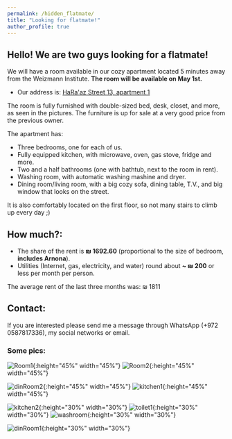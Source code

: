 ```yaml
---
permalink: /hidden_flatmate/
title: "Looking for flatmate!"
author_profile: true
---
```


## Hello! We are two guys looking for a flatmate!

We will have a room available in our cozy apartment located 5 minutes
away from the Weizmann Institute. **The room will be available on May 1st.**

- Our address is: [HaRa'az Street 13, apartment 1](https://goo.gl/maps/MSEeAwBXmPQcwVJu5)

The room is fully furnished with double-sized bed, desk, closet, and more, as seen in the pictures.
The furniture is up for sale at a very good price from the previous owner.

The apartment has:

- Three bedrooms, one for each of us.
- Fully equipped kitchen, with microwave, oven, gas stove, fridge and more.
- Two and a half bathrooms (one with bathtub, next to the room in rent).
- Washing room, with automatic washing mashine and dryer.
- Dining room/living room, with a big cozy sofa, dining table, T.V., and big window that looks on the street.

It is also comfortably located on the first floor, so not many stairs to climb up every day ;)

## How much?:

- The share of the rent is **₪ 1692.60** (proportional to the size of bedroom, **includes Arnona**).
- Utilities (Internet, gas, electricity, and water) round about **~ ₪ 200** or less per month per person. 

The average rent of the last three months was: ₪ 1811

## Contact:

If you are interested please send me a message through WhatsApp (+972 0587817336), my social networks or email.

### Some pics:

![Room1](https://user-images.githubusercontent.com/9357097/111628289-bc8e1780-87f8-11eb-82ce-cd607eaa6e9c.jpeg){:height="45%" width="45%"} ![Room2](https://user-images.githubusercontent.com/9357097/111628366-d2034180-87f8-11eb-92a2-97bde0b2461d.jpeg){:height="45%" width="45%"}

![dinRoom2](https://user-images.githubusercontent.com/9357097/81887392-9ce8eb80-9564-11ea-8eec-e2a310b0f66a.jpg){:height="45%" width="45%"} ![kitchen1](https://user-images.githubusercontent.com/9357097/81887404-a4a89000-9564-11ea-92ad-1a735788d3c5.jpg){:height="45%" width="45%"} 

![kitchen2](https://user-images.githubusercontent.com/9357097/81887637-34e6d500-9565-11ea-8324-fa11cccece7c.jpg){:height="30%" width="30%"}  ![toilet1](https://user-images.githubusercontent.com/9357097/81887615-27c9e600-9565-11ea-981a-76b4041dfb91.jpg){:height="30%" width="30%"} ![washroom](https://user-images.githubusercontent.com/9357097/81887626-2dbfc700-9565-11ea-9e32-7254d9eac184.jpg){:height="30%" width="30%"}

![dinRoom1](https://user-images.githubusercontent.com/9357097/81887373-9195c000-9564-11ea-8e91-8f4608380455.jpg){:height="30%" width="30%"} 


